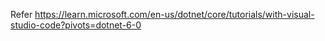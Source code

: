 Refer https://learn.microsoft.com/en-us/dotnet/core/tutorials/with-visual-studio-code?pivots=dotnet-6-0
